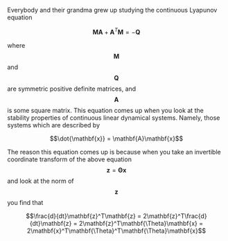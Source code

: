 Everybody and their grandma grew up studying the continuous Lyapunov equation

$$\mathbf{M}\mathbf{A} + \mathbf{A}^T\mathbf{M} = -\mathbf{Q}$$


where $$\mathbf{M}$$ and $$\mathbf{Q}$$ are symmetric positive definite matrices, and $$\mathbf{A}$$ is some square matrix. This equation comes up when you look at the stability properties of continuous linear dynamical systems. Namely, those systems which are described by 

$$\dot{\mathbf{x}} = \mathbf{A}\mathbf{x}$$

The reason this equation comes up is because when you take an invertible coordinate transform of the above equation $$\mathbf{z} = \mathbf{\Theta}\mathbf{x}$$ and look at the norm of $$\mathbf{z}$$ you find that

$$\frac{d}{dt}\mathbf{z}^T\mathbf{z} = 2\mathbf{z}^T\frac{d}{dt}\mathbf{z} = 2\mathbf{z}^T\mathbf{\Theta}\mathbf{x} = 2\mathbf{x}^T\mathbf{\Theta}^T\mathbf{\Theta}\mathbf{x}$$

